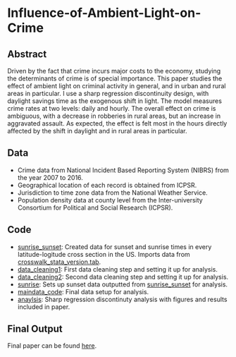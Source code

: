 # Influence-of-Ambient-Light-on-Crime

## Abstract
Driven by the fact that crime incurs major costs to the economy, studying the determinants of crime is of special importance. This paper studies the effect of ambient light on criminal activity in general, and in urban and rural areas in particular. I use a sharp regression discontinuity design, with daylight savings time as the exogenous shift in light. The model measures crime rates at two levels: daily and hourly. The overall effect on crime is ambiguous, with a decrease in robberies in rural areas, but an increase in aggravated assault. As expected, the effect is felt most in the hours directly affected by the shift in daylight and in rural areas in particular.

## Data
* Crime data from National Incident Based Reporting System (NIBRS) from the year 2007 to 2016.
* Geographical location of each record is obtained from ICPSR.
* Jurisdiction to time zone data from the National Weather Service.
* Population density data at county level from the Inter-university Consortium for Political and Social Research (ICPSR).

## Code
* [sunrise_sunset](https://github.com/ridhika123/Influence-of-Ambient-Light-on-Crime/blob/main/sunrise_sunset.ipynb): Created data for sunset and sunrise times in every latitude-logitude cross section in the US. Imports data from [crosswalk_stata_version.tab](https://github.com/ridhika123/Influence-of-Ambient-Light-on-Crime/blob/main/crosswalk_stata_version.tab).
* [data_cleaning1](https://github.com/ridhika123/Influence-of-Ambient-Light-on-Crime/blob/main/data_cleaning1.do): First data cleaning step and setting it up for analysis.
* [data_cleaning2](https://github.com/ridhika123/Influence-of-Ambient-Light-on-Crime/blob/main/data_cleaning2.do): Second data cleaning step and setting it up for analysis.
* [sunrise](https://github.com/ridhika123/Influence-of-Ambient-Light-on-Crime/blob/main/sunrise.do): Sets up sunset data outputted from [sunrise_sunset](https://github.com/ridhika123/Influence-of-Ambient-Light-on-Crime/blob/main/sunrise_sunset.ipynb) for analysis.
* [maindata_code](https://github.com/ridhika123/Influence-of-Ambient-Light-on-Crime/blob/main/maindata_code.do): Final data setup for analysis.
* [anaylsis](https://github.com/ridhika123/Influence-of-Ambient-Light-on-Crime/blob/main/anaylsis.do): Sharp regression discontinuty analysis with figures and results included in paper.

## Final Output
Final paper can be found [here](https://github.com/ridhika123/Influence-of-Ambient-Light-on-Crime/blob/main/Influence%20of%20Ambient%20Light%20on%20Crime.pdf).
